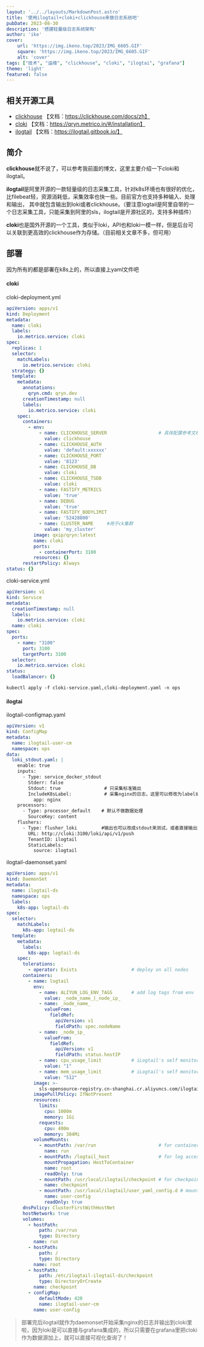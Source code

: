```yaml
---
layout: '../../layouts/MarkdownPost.astro'
title: '使用ilogtail+cloki+clickhouse来做日志系统吧'
pubDate: 2023-08-30
description: '搭建轻量级日志系统架构'
author: 'ike'
cover:
    url: 'https://img.ikeno.top/2023/IMG_6605.GIF'
    square: 'https://img.ikeno.top/2023/IMG_6605.GIF'
    alt: 'cover'
tags: ["技术", "运维", "clickhouse", "cloki", "ilogtai", "grafana"]
theme: 'light'
featured: false
---
```

## 相关开源工具

* [clickhouse](https://github.com/ClickHouse/ClickHouse) 【文档：https://clickhouse.com/docs/zh】  
* [cloki](https://github.com/metrico/qryn)  【文档：https://qryn.metrico.in/#/installation】  
* [ilogtail](https://github.com/alibaba/ilogtail)  【文档：https://ilogtail.gitbook.io/】  

## 简介
**clickhouse**就不说了，可以参考我前面的博文，这里主要介绍一下cloki和ilogtail。  

**ilogtail**是阿里开源的一款轻量级的日志采集工具，针对k8s环境也有很好的优化，比filebeat轻，资源消耗低，采集效率也快一些。目前官方也支持多种输入、处理和输出，
其中就包含输出到loki或者clickhouse。（要注意logtail是阿里自带的一个日志采集工具，只能采集到阿里的sls，ilogtail是开源社区的，支持多种插件）

**cloki**也是国外开源的一个工具，类似于loki，API也和loki一模一样，但是后台可以关联到更高效的clickhouse作为存储。（目前相关文章不多，但可用）

## 部署
因为所有的都是部署在k8s上的，所以直接上yaml文件吧
#### cloki
cloki-deployment.yml
```yaml
apiVersion: apps/v1
kind: Deployment
metadata:
  name: cloki
  labels:
    io.metrico.service: cloki
spec:
  replicas: 1
  selector:
    matchLabels:
      io.metrico.service: cloki
  strategy: {}
  template:
    metadata:
      annotations:
        qryn.cmd: qryn.dev
      creationTimestamp: null
      labels:
        io.metrico.service: cloki
    spec:
      containers:
        - env:
            - name: CLICKHOUSE_SERVER                   # 具体配置参考文档
              value: clickhouse                     
            - name: CLICKHOUSE_AUTH
              value: 'default:xxxxxx'
            - name: CLICKHOUSE_PORT
              value: '8123'
            - name: CLICKHOUSE_DB
              value: cloki
            - name: CLICKHOUSE_TSDB
              value: cloki
            - name: FASTIFY_METRICS
              value: 'true'
            - name: DEBUG
              value: 'true'
            - name: FASTIFY_BODYLIMIT
              value: '52428800'
            - name: CLUSTER_NAME     #用于ck集群
              value: 'my_cluster'
          image: qxip/qryn:latest
          name: cloki
          ports:
            - containerPort: 3100
          resources: {}
      restartPolicy: Always
status: {}
```

cloki-service.yml
```yaml
apiVersion: v1
kind: Service
metadata:
  creationTimestamp: null
  labels:
    io.metrico.service: cloki
  name: cloki
spec:
  ports:
    - name: "3100"
      port: 3100
      targetPort: 3100
  selector:
    io.metrico.service: cloki
status:
  loadBalancer: {}
```

```kubectl apply -f cloki-service.yaml,cloki-deployment.yaml -n ops```

#### ilogtai
ilogtail-configmap.yaml
```yaml
apiVersion: v1
kind: ConfigMap
metadata:
  name: ilogtail-user-cm
  namespace: ops
data:
  loki_stdout.yaml: |
    enable: true
    inputs:
      - Type: service_docker_stdout
        Stderr: false
        Stdout: true                # 只采集标准输出
        IncludeK8sLabel:            # 采集nginx的日志，这里可以修改为label或者其他指定，具体看文档
          app: nginx
    processors:
      - Type: processor_default    # 默认不做数据处理
        SourceKey: content
    flushers:
      - Type: flusher_loki         #输出也可以改成stdout来测试，或者直接输出到clickhouse，具体看文档
        URL: http://cloki:3100/loki/api/v1/push
        TenantID: ilogtail
        StaticLabels:
          source: ilogtail

```

ilogtail-daemonset.yaml
```yaml
apiVersion: apps/v1
kind: DaemonSet
metadata:
  name: ilogtail-ds
  namespace: ops
  labels:
    k8s-app: logtail-ds
spec:
  selector:
    matchLabels:
      k8s-app: logtail-ds
  template:
    metadata:
      labels:
        k8s-app: logtail-ds
    spec:
      tolerations:
        - operator: Exists                    # deploy on all nodes
      containers:
        - name: logtail
          env:
            - name: ALIYUN_LOG_ENV_TAGS       # add log tags from env
              value: _node_name_|_node_ip_
            - name: _node_name_
              valueFrom:
                fieldRef:
                  apiVersion: v1
                  fieldPath: spec.nodeName
            - name: _node_ip_
              valueFrom:
                fieldRef:
                  apiVersion: v1
                  fieldPath: status.hostIP
            - name: cpu_usage_limit           # iLogtail's self monitor cpu limit
              value: "1"
            - name: mem_usage_limit           # iLogtail's self monitor mem limit
              value: "512"
          image: >-
            sls-opensource-registry.cn-shanghai.cr.aliyuncs.com/ilogtail-community-edition/ilogtail:latest
          imagePullPolicy: IfNotPresent
          resources:
            limits:
              cpu: 1000m
              memory: 1Gi
            requests:
              cpu: 400m
              memory: 384Mi
          volumeMounts:
            - mountPath: /var/run                       # for container runtime socket
              name: run
            - mountPath: /logtail_host                  # for log access on the node
              mountPropagation: HostToContainer
              name: root
              readOnly: true
            - mountPath: /usr/local/ilogtail/checkpoint # for checkpoint between container restart
              name: checkpoint
            - mountPath: /usr/local/ilogtail/user_yaml_config.d # mount config dir
              name: user-config
              readOnly: true
      dnsPolicy: ClusterFirstWithHostNet
      hostNetwork: true
      volumes:
        - hostPath:
            path: /var/run
            type: Directory
          name: run
        - hostPath:
            path: /
            type: Directory
          name: root
        - hostPath:
            path: /etc/ilogtail-ilogtail-ds/checkpoint
            type: DirectoryOrCreate
          name: checkpoint
        - configMap:
            defaultMode: 420
            name: ilogtail-user-cm
          name: user-config
```

>部署完后ilogtail就作为daemonset开始采集nginx的日志并输出到cloki里啦，因为loki是可以直接与grafana集成的，所以只需要在grafana里把cloki作为数据源加上，就可以直接可视化查询了！  
